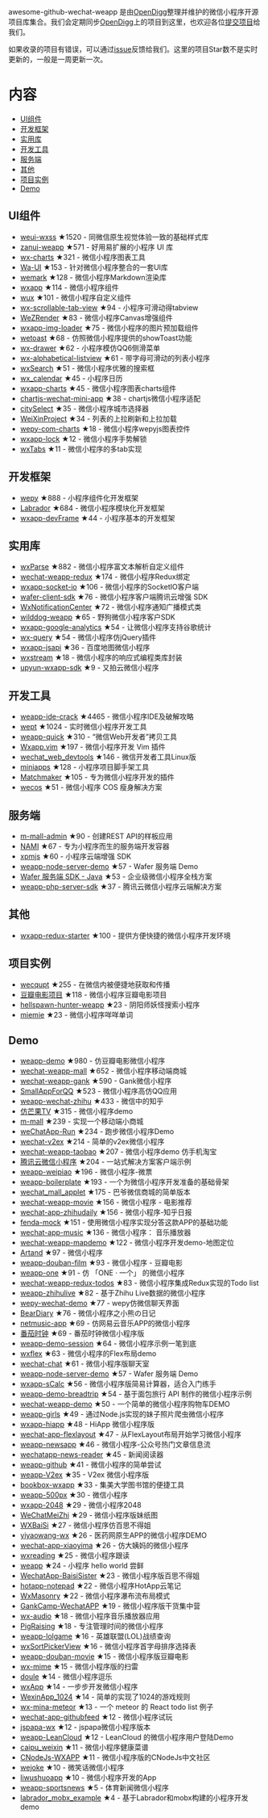awesome-github-wechat-weapp 是由[OpenDigg](http://www.opendigg.com/)整理并维护的微信小程序开源项目库集合。我们会定期同步[OpenDigg](http://www.opendigg.com/tags/wechat-app)上的项目到这里，也欢迎各位[提交项目](https://github.com/opendigg/opending-share-projects)给我们。 

如果收录的项目有错误，可以通过[issue](https://github.com/opendigg/awesome-github-wechat-weapp/issues)反馈给我们。这里的项目Star数不是实时更新的，一般是一周更新一次。 

# 内容 

- [UI组件](#UI组件) 
- [开发框架](#开发框架) 
- [实用库](#实用库) 
- [开发工具](#开发工具) 
- [服务端](#服务端) 
- [其他](#其他) 
- [项目实例](#项目实例) 
- [Demo](#Demo) 

## UI组件 

- [weui-wxss](https://github.com/weui/weui-wxss) ★1520 - 同微信原生视觉体验一致的基础样式库 
- [zanui-weapp](https://github.com/youzan/zanui-weapp) ★571 - 好用易扩展的小程序 UI 库 
- [wx-charts](https://github.com/xiaolin3303/wx-charts) ★321 - 微信小程序图表工具 
- [Wa-UI](https://github.com/liujians/Wa-UI) ★153 - 针对微信小程序整合的一套UI库 
- [wemark](https://github.com/TooBug/wemark) ★128 - 微信小程序Markdown渲染库 
- [wxapp](https://github.com/youzouzou/wxapp) ★114 - 微信小程序组件 
- [wux](https://github.com/skyvow/wux) ★101 - 微信小程序自定义组件 
- [wx-scrollable-tab-view](https://github.com/zhongjie-chen/wx-scrollable-tab-view) ★94 - 小程序可滑动得tabview 
- [WeZRender](https://github.com/guyoung/WeZRender) ★83 - 微信小程序Canvas增强组件 
- [wxapp-img-loader](https://github.com/o2team/wxapp-img-loader) ★75 - 微信小程序的图片预加载组件 
- [wetoast](https://github.com/kiinlam/wetoast) ★68 - 仿照微信小程序提供的showToast功能 
- [wx-drawer](https://github.com/zhongjie-chen/wx-drawer) ★62 - 小程序模仿QQ6侧滑菜单 
- [wx-alphabetical-listview](https://github.com/zhongjie-chen/wx-alphabetical-listview) ★61 - 带字母可滑动的列表小程序 
- [wxSearch](https://github.com/icindy/wxSearch) ★51 - 微信小程序优雅的搜索框 
- [wx_calendar](https://github.com/treadpit/wx_calendar) ★45 - 小程序日历 
- [wxapp-charts](https://github.com/hawx1993/wxapp-charts) ★45 - 微信小程序图表charts组件 
- [chartjs-wechat-mini-app](https://github.com/xiabingwu/chartjs-wechat-mini-app) ★38 - chartjs微信小程序适配 
- [citySelect](https://github.com/chenjinxinlove/citySelect) ★35 - 微信小程序城市选择器 
- [WeiXinProject](https://github.com/lidong1665/WeiXinProject) ★34 - 列表的上拉刷新和上拉加载 
- [wepy-com-charts](https://github.com/CalvinHong/wepy-com-charts) ★18 - 微信小程序wepyjs图表控件 
- [wxapp-lock](https://github.com/demi520/wxapp-lock) ★12 - 微信小程序手势解锁 
- [wxTabs](https://github.com/hss01248/wxTabs) ★11 - 微信小程序的多tab实现 

## 开发框架 

- [wepy](https://github.com/wepyjs/wepy) ★888 - 小程序组件化开发框架 
- [Labrador](https://github.com/maichong/labrador) ★684 - 微信小程序模块化开发框架 
- [wxapp-devFrame](https://github.com/hss01248/wxapp-devFrame) ★44 - 小程序基本的开发框架 

## 实用库 

- [wxParse](https://github.com/icindy/wxParse) ★882 - 微信小程序富文本解析自定义组件 
- [wechat-weapp-redux](https://github.com/charleyw/wechat-weapp-redux) ★174 - 微信小程序Redux绑定 
- [wxapp-socket-io](https://github.com/fanweixiao/wxapp-socket-io) ★106 - 微信小程序的SocketIO客户端 
- [wafer-client-sdk](https://github.com/tencentyun/weapp-client-sdk) ★76 - 微信小程序客户端腾讯云增强 SDK 
- [WxNotificationCenter](https://github.com/icindy/WxNotificationCenter) ★72 - 微信小程序通知广播模式类 
- [wilddog-weapp](https://github.com/WildDogTeam/wilddog-weapp) ★65 - 野狗微信小程序客户SDK 
- [wxapp-google-analytics](https://github.com/rchunping/wxapp-google-analytics) ★54 - 让微信小程序支持谷歌统计 
- [wx-query](https://github.com/stephenml/wx-query) ★54 - 微信小程序仿jQuery插件 
- [wxapp-jsapi](https://github.com/baidumapapi/wxapp-jsapi) ★36 - 百度地图微信小程序 
- [wxstream](https://github.com/wpcfan/wxstream) ★18 - 微信小程序的响应式编程类库封装 
- [upyun-wxapp-sdk](https://github.com/upyun/upyun-wxapp-sdk) ★9 - 又拍云微信小程序 

## 开发工具 

- [weapp-ide-crack](https://github.com/gavinkwoe/weapp-ide-crack) ★4465 - 微信小程序IDE及破解攻略 
- [wept](https://github.com/chemzqm/wept) ★1024 - 实时微信小程序开发工具 
- [weapp-quick](https://github.com/phodal/weapp-quick) ★310 - “微信Web开发者”拷贝工具 
- [Wxapp.vim](https://github.com/chemzqm/wxapp.vim) ★197 - 微信小程序开发 Vim 插件 
- [wechat_web_devtools](https://github.com/yuan1994/wechat_web_devtools) ★146 - 微信开发者工具Linux版 
- [miniapps](https://github.com/DDFE/miniapps) ★128 - 小程序项目脚手架工具 
- [Matchmaker](https://github.com/lypeer/Matchmaker) ★105 - 专为微信小程序开发的插件 
- [wecos](https://github.com/tencentyun/wecos) ★51 - 微信小程序 COS 瘦身解决方案 

## 服务端 

- [m-mall-admin](https://github.com/skyvow/m-mall-admin) ★90 - 创建REST API的样板应用 
- [NAMI](https://github.com/wodenwang/nami) ★67 - 专为小程序而生的服务端开发容器 
- [xpmjs](https://github.com/XpmJS/xpmjs) ★60 - 小程序云端增强 SDK 
- [weapp-node-server-demo](https://github.com/tencentyun/weapp-node-server-demo) ★57 - Wafer 服务端 Demo 
- [Wafer 服务端 SDK - Java](https://github.com/tencentyun/weapp-java-server-sdk) ★53 - 企业级微信小程序全栈方案 
- [weapp-php-server-sdk](https://github.com/tencentyun/weapp-php-server-sdk) ★37 - 腾讯云微信小程序云端解决方案 

## 其他 

- [wxapp-redux-starter](https://github.com/qixiuss/wxapp-redux-starter) ★100 - 提供方便快捷的微信小程序开发环境 

## 项目实例 

- [wecqupt](https://github.com/lanshan-studio/wecqupt) ★255 - 在微信内被便捷地获取和传播 
- [豆瓣电影项目](https://github.com/songhaoreact/豆瓣电影项目) ★118 - 微信小程序豆瓣电影项目 
- [hellspawn-hunter-weapp](https://github.com/bluedazzle/hellspawn-hunter-weapp) ★23 - 阴阳师妖怪搜索小程序 
- [miemie](https://github.com/airingursb/miemie) ★23 - 微信小程序咩咩单词 

## Demo 

- [weapp-demo](https://github.com/zce/weapp-demo) ★980 - 仿豆瓣电影微信小程序 
- [wechat-weapp-mall](https://github.com/liuxuanqiang/wechat-weapp-mall) ★652 - 微信小程序移动端商城 
- [wechat-weapp-gank](https://github.com/lypeer/wechat-weapp-gank) ★590 - Gank微信小程序 
- [SmallAppForQQ](https://github.com/xiehui999/SmallAppForQQ) ★523 - 微信小程序高仿QQ应用 
- [weapp-wechat-zhihu](https://github.com/RebeccaHanjw/weapp-wechat-zhihu) ★433 - 微信中的知乎 
- [仿芒果TV](https://github.com/web-Marker/wechat-Development) ★315 - 微信小程序demo 
- [m-mall](https://github.com/skyvow/m-mall) ★239 - 实现一个移动端小商城 
- [weChatApp-Run](https://github.com/alanwangmodify/weChatApp-Run) ★234 - 跑步微信小程序Demo 
- [wechat-v2ex](https://github.com/jectychen/wechat-v2ex) ★214 - 简单的v2ex微信小程序 
- [wechat-weapp-taobao](https://github.com/ChangQing666/wechat-weapp-taobao) ★207 - 微信小程序demo 仿手机淘宝 
- [腾讯云微信小程序](https://github.com/tencentyun/weapp-client-demo) ★204 - 一站式解决方案客户端示例 
- [weapp-weipiao](https://github.com/wangmingjob/weapp-weipiao) ★196 - 微信小程序-微票 
- [weapp-boilerplate](https://github.com/zce/weapp-boilerplate) ★193 - 一个为微信小程序开发准备的基础骨架 
- [wechat_mall_applet](https://github.com/bayetech/wechat_mall_applet) ★175 - 巴爷微信商城的简单版本 
- [wechat-weapp-movie](https://github.com/yesifeng/wechat-weapp-movie) ★156 - 微信小程序 - 电影推荐 
- [wechat-app-zhihudaily](https://github.com/myronliu347/wechat-app-zhihudaily) ★156 - 微信小程序-知乎日报 
- [fenda-mock](https://github.com/davedavehong/fenda-mock) ★151 - 使用微信小程序实现分答这款APP的基础功能 
- [wechat-app-music](https://github.com/eyasliu/wechat-app-music) ★136 - 微信小程序： 音乐播放器 
- [wechat-weapp-mapdemo](https://github.com/giscafer/wechat-weapp-mapdemo) ★122 - 微信小程序开发demo-地图定位 
- [Artand](https://github.com/SuperKieran/weapp-artand) ★97 - 微信小程序 
- [weapp-douban-film](https://github.com/hingsir/weapp-douban-film) ★93 - 微信小程序 - 豆瓣电影 
- [weapp-one](https://github.com/ahonn/weapp-one) ★91 - 仿 「ONE · 一个」 的微信小程序 
- [wechat-weapp-redux-todos](https://github.com/charleyw/wechat-weapp-redux-todos) ★83 - 微信小程序集成Redux实现的Todo list 
- [weapp-zhihulive](https://github.com/dongweiming/weapp-zhihulive) ★82 - 基于Zhihu Live数据的微信小程序 
- [wepy-wechat-demo](https://github.com/wepyjs/wepy-wechat-demo) ★77 - wepy仿微信聊天界面 
- [BearDiary](https://github.com/harveyqing/BearDiary) ★76 - 微信小程序之小熊の日记 
- [netmusic-app](https://github.com/sqaiyan/netmusic-app) ★69 - 仿网易云音乐APP的微信小程序 
- [番茄时钟](https://github.com/kraaas/timer) ★69 - 番茄时钟微信小程序版 
- [weapp-demo-session](https://github.com/CFETeam/weapp-demo-session) ★64 - 微信小程序示例一笔到底 
- [wxflex](https://github.com/icindy/wxflex) ★63 - 微信小程序的Flex布局demo 
- [wechat-chat](https://github.com/ericzyh/wechat-chat) ★61 - 微信小程序版聊天室 
- [weapp-node-server-demo](https://github.com/tencentyun/weapp-node-server-demo) ★57 - Wafer 服务端 Demo 
- [wxapp-sCalc](https://github.com/dunizb/wxapp-sCalc) ★56 - 微信小程序版简易计算器，适合入门练手 
- [weapp-demo-breadtrip](https://github.com/romoo/weapp-demo-breadtrip) ★54 - 基于面包旅行 API 制作的微信小程序示例 
- [wechat-weapp-demo](https://github.com/SeptemberMaples/wechat-weapp-demo) ★50 - 一个简单的微信小程序购物车DEMO 
- [weapp-girls](https://github.com/litt1e-p/weapp-girls) ★49 - 通过Node.js实现的妹子照片爬虫微信小程序 
- [wxapp-hiapp](https://github.com/BelinChung/wxapp-hiapp) ★48 - HiApp 微信小程序版 
- [wechat-app-flexlayout](https://github.com/hardog/wechat-app-flexlayout) ★47 - 从FlexLayout布局开始学习微信小程序 
- [weapp-newsapp](https://github.com/hijiangtao/weapp-newsapp) ★46 - 微信小程序-公众号热门文章信息流 
- [wechatapp-news-reader](https://github.com/vace/wechatapp-news-reader) ★45 - 新闻阅读器 
- [weapp-github](https://github.com/zhengxiaowai/weapp-github) ★41 - 微信小程序的简单尝试 
- [weapp-V2ex](https://github.com/bestony/weapp-V2ex) ★35 - V2ex 微信小程序版 
- [bookbox-wxapp](https://github.com/ToadWoo/bookbox-wxapp) ★33 - 集美大学图书馆的便捷工具 
- [weapp-500px](https://github.com/fluency03/weapp-500px) ★30 - 微信小程序 
- [wxapp-2048](https://github.com/natee/wxapp-2048) ★29 - 微信小程序2048 
- [WeChatMeiZhi](https://github.com/brucevanfdm/WeChatMeiZhi) ★29 - 微信小程序版妹纸图 
- [WXBaiSi](https://github.com/SureZhangHW/WXBaiSi) ★27 - 微信小程序仿百思不得姐 
- [yiyaowang-wx](https://github.com/jiabinxu/yiyaowang-wx) ★26 - 医药网原生APP的微信小程序DEMO 
- [wechat-app-xiaoyima](https://github.com/iamjs1/wechat-app-xiaoyima) ★26 - 仿大姨妈的微信小程序 
- [wxreading](https://github.com/gxmzjxk/wxreading) ★25 - 微信小程序跟读 
- [weapp](https://github.com/kunkun12/weapp) ★24 - 小程序 hello world 尝鲜 
- [WechatApp-BaisiSister](https://github.com/Symous/WechatApp-BaisiSister) ★23 - 微信小程序版百思不得姐 
- [hotapp-notepad](https://github.com/hotapp888/hotapp-notepad) ★22 - 微信小程序HotApp云笔记 
- [WxMasonry](https://github.com/icindy/WxMasonry) ★22 - 微信小程序瀑布流布局模式 
- [GankCamp-WechatAPP](https://github.com/iwgang/GankCamp-WechatAPP) ★19 - 微信小程序版干货集中营 
- [wx-audio](https://github.com/xingbofeng/wx-audio) ★18 - 微信小程序音乐播放器应用 
- [PigRaising](https://github.com/SeaHub/PigRaising) ★18 - 专注管理时间的微信小程序 
- [weapp-lolgame](https://github.com/xiaowenxia/weapp-lolgame) ★16 - 英雄联盟(LOL)战绩查询 
- [wxSortPickerView](https://github.com/icindy/wxSortPickerView) ★16 - 微信小程序首字母排序选择表 
- [weapp-douban-movie](https://github.com/David-Guo/weapp-douban-movie) ★15 - 微信小程序版豆瓣电影 
- [wx-mime](https://github.com/jsongo/wx-mime) ★15 - 微信小程序版的扫雷 
- [doule](https://github.com/mkxiansheng/doule) ★14 - 微信小程序逗乐 
- [wxApp](https://github.com/Gavin-YYC/wxApp) ★14 - 一步步开发微信小程序 
- [WexinApp_1024](https://github.com/RedLove/WexinApp_1024) ★14 - 简单的实现了1024的游戏规则 
- [wx-mina-meteor](https://github.com/leijing7/wx-mina-meteor) ★13 - 一个 meteor 的 React todo list 例子 
- [wechat-app-githubfeed](https://github.com/uniquexiaobai/wechat-app-githubfeed) ★12 - 微信小程序试玩 
- [jspapa-wx](https://github.com/biggerV/jspapa-wx) ★12 - jspapa微信小程序版本 
- [weapp-LeanCloud](https://github.com/bestony/weapp-LeanCloud) ★12 - LeanCloud 的微信小程序用户登陆Demo 
- [caipu_weixin](https://github.com/bestTao/caipu_weixin) ★11 - 微信小程序健康菜谱 
- [CNodeJs-WXAPP](https://github.com/Shaman05/CNodeJs-WXAPP) ★11 - 微信小程序版的CNodeJs中文社区 
- [wejoke](https://github.com/zszdevelop/wejoke) ★10 - 微笑话微信小程序 
- [liwushuoapp](https://github.com/chongbenben/liwushuoapp) ★10 - 微信小程序开发的App 
- [weapp-sportsnews](https://github.com/havenxie/weapp-sportsnews) ★5 - 体育新闻微信小程序 
- [labrador_mobx_example](https://github.com/spacedragon/labrador_mobx_example) ★4 - 基于Labrador和mobx构建的小程序开发demo 
